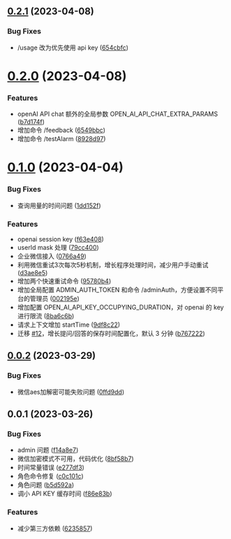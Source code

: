 ## [0.2.1](https://github.com/ilyydy/cf-openai/compare/v0.2.0...v0.2.1) (2023-04-08)


### Bug Fixes

* /usage 改为优先使用 api key ([654cbfc](https://github.com/ilyydy/cf-openai/commit/654cbfc96a0bd351819887c78b7c7ea6d65a1329))



# [0.2.0](https://github.com/ilyydy/cf-openai/compare/v0.1.0...v0.2.0) (2023-04-08)


### Features

* openAI API chat 额外的全局参数 OPEN_AI_API_CHAT_EXTRA_PARAMS ([b7d174f](https://github.com/ilyydy/cf-openai/commit/b7d174fdb4187218e96cbb263972241db5e4ff34))
* 增加命令 /feedback ([6549bbc](https://github.com/ilyydy/cf-openai/commit/6549bbc792cb87a113c01ffb6a44f8eba4b71666))
* 增加命令 /testAlarm ([8928d97](https://github.com/ilyydy/cf-openai/commit/8928d97d29469de98907fe0d868f485b65f15a18))



# [0.1.0](https://github.com/ilyydy/cf-openai/compare/v0.0.2...v0.1.0) (2023-04-04)


### Bug Fixes

* 查询用量的时间问题 ([1dd152f](https://github.com/ilyydy/cf-openai/commit/1dd152ff321dcc7a342dc6d488a1bc09259b3010))


### Features

* openai session key ([f63e408](https://github.com/ilyydy/cf-openai/commit/f63e4087023ca02e8c5969f5f013a961ed41a08d))
* userId mask 处理 ([79cc400](https://github.com/ilyydy/cf-openai/commit/79cc400307db8896d71cec3d6c7175e42cd0d756))
* 企业微信接入 ([0766a49](https://github.com/ilyydy/cf-openai/commit/0766a49cf92db54cb5c3c665578ee391859e6534))
* 利用微信重试3次每次5秒机制，增长程序处理时间，减少用户手动重试 ([d3ae8e5](https://github.com/ilyydy/cf-openai/commit/d3ae8e5dc86dd43ee546d6683c506cbad5dcd501))
* 增加两个快速重试命令 ([95780b4](https://github.com/ilyydy/cf-openai/commit/95780b4ffe10c0b4dfdf22ce8a3a946117d9bb02))
* 增加全局配置 ADMIN_AUTH_TOKEN 和命令 /adminAuth，方便设置不同平台的管理员 ([002195e](https://github.com/ilyydy/cf-openai/commit/002195ed8f58ac0b710af8a389325ce9c56793cc))
* 增加配置 OPEN_AI_API_KEY_OCCUPYING_DURATION，对 openai 的 key 进行限流 ([8ba6c6b](https://github.com/ilyydy/cf-openai/commit/8ba6c6bcf7ce4cc8af4f3c10a059d3700b5ebacc))
* 请求上下文增加 startTime ([9df8c22](https://github.com/ilyydy/cf-openai/commit/9df8c228d14951308e17008f9b3db305a6dc4b92))
* 迁移 [#12](https://github.com/ilyydy/cf-openai/issues/12)，增长提问/回答的保存时间配置化，默认 3 分钟 ([b767222](https://github.com/ilyydy/cf-openai/commit/b767222ac7d6e788abe266c48940b7c042cdda4c))



## [0.0.2](https://github.com/ilyydy/cf-openai/compare/v0.0.1...v0.0.2) (2023-03-29)


### Bug Fixes

* 微信aes加解密可能失败问题 ([0ffd9dd](https://github.com/ilyydy/cf-openai/commit/0ffd9ddb61bef16babb2b3a0879c3cb266bdeea8))



## 0.0.1 (2023-03-26)


### Bug Fixes

* admin 问题 ([f14a8e7](https://github.com/ilyydy/cf-openai/commit/f14a8e7e19cd24f08565410d999439a250beb752))
* 微信加密模式不可用，代码优化 ([8bf58b7](https://github.com/ilyydy/cf-openai/commit/8bf58b78642c9ee294af8b86dc234bdc56b53cea))
* 时间常量错误 ([e277df3](https://github.com/ilyydy/cf-openai/commit/e277df3eb12359ed4688043718f1a58e584edff3))
* 角色命令修复 ([c0c101c](https://github.com/ilyydy/cf-openai/commit/c0c101c6c14d814575c16990521d8332996b7676))
* 角色问题 ([b5d592a](https://github.com/ilyydy/cf-openai/commit/b5d592ac1735a127b66f8fd39f13f99f2f6f86b0))
* 调小 API KEY 缓存时间 ([f86e83b](https://github.com/ilyydy/cf-openai/commit/f86e83b8af28f7f4f1e2c10b1cbf47890497a866))


### Features

* 减少第三方依赖 ([6235857](https://github.com/ilyydy/cf-openai/commit/62358573b9705f4ca20518efdd2df668051547f6))




